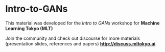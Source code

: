 # Intro-to-GANs
This material was developed for the *Intro to GANs* workshop for **Machine Learning Tokyo (MLT)**

Join the community and check out discourse for more materials (presentation slides, references and papers) **http://discuss.mltokyo.ai**
